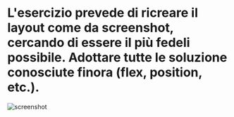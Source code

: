 # L'esercizio prevede di ricreare il layout come da screenshot, cercando di essere il più fedeli possibile. Adottare tutte le soluzione conosciute finora (flex, position, etc.).

![screenshot](https://github.com/MatteoSanson/htmlcss-dropbox/assets/128544980/034ad582-e7b4-4589-842c-cacdcbbe9bca)